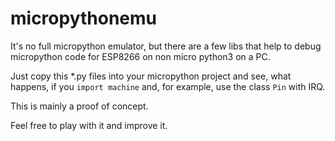 # micropythonemu

It's no full micropython emulator, but there are a few libs that help to debug micropython code for ESP8266 on non micro python3 on a PC.

Just copy this *.py files into your micropython project and see, what happens, if you 
`import machine`
and, for example, use the class `Pin` with IRQ.

This is mainly a proof of concept.

Feel free to play with it and improve it.
